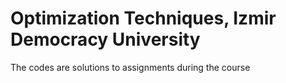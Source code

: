 # Optimization Techniques, Izmir Democracy University               
The codes are solutions to assignments during the course
